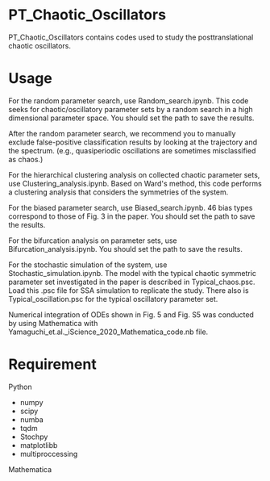 # PT_Chaotic_Oscillators

PT_Chaotic_Oscillators contains codes used to study the posttranslational chaotic oscillators.

# Usage

For the random parameter search, use Random_search.ipynb. 
This code seeks for chaotic/oscillatory parameter sets by a random search in a high dimensional parameter space.
You should set the path to save the results.

After the random parameter search, we recommend you to manually exclude false-positive classification results by looking at the trajectory and the spectrum.
(e.g., quasiperiodic oscillations are sometimes misclassified as chaos.)

For the hierarchical clustering analysis on collected chaotic parameter sets, use Clustering_analysis.ipynb.
Based on Ward's method, this code performs a clustering analysis that considers the symmetries of the system.

For the biased parameter search, use Biased_search.ipynb.
46 bias types correspond to those of Fig. 3 in the paper. 
You should set the path to save the results.

For the bifurcation analysis on parameter sets, use Bifurcation_analysis.ipynb.
You should set the path to save the results.

For the stochastic simulation of the system, use Stochastic_simulation.ipynb.
The model with the typical chaotic symmetric parameter set investigated in the paper is described in Typical_chaos.psc.
Load this .psc file for SSA simulation to replicate the study.
There also is Typical_oscillation.psc for the typical oscillatory parameter set.

Numerical integration of ODEs shown in Fig. 5 and Fig. S5 was conducted by using Mathematica with Yamaguchi_et.al._iScience_2020_Mathematica_code.nb file. 

# Requirement
Python
* numpy
* scipy
* numba
* tqdm
* Stochpy
* matplotlibb
* multiproccessing

Mathematica
